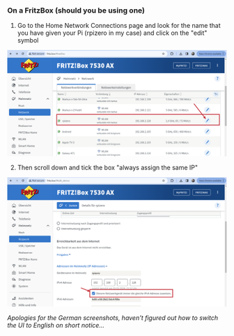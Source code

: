 ### On a FritzBox (should you be using one)

1) Go to the Home Network Connections page and look for the name that you have given your Pi (rpizero in my case) and click on the "edit" symbol

![](./images/fritz_edit.png)

2) Then scroll down and tick the box "always assign the same IP"

![](./images/fritz_assign.png)

_Apologies for the German screenshots, haven't figured out how to switch the UI to English on short notice..._